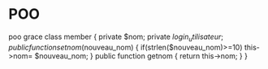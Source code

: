  # POO
 poo grace
 class member
 {
 private $nom;
 private $login_utilisateur;
 public function setnom($nouveau_nom)
 {
 if(strlen($nouveau_nom)>=10)
 this->nom= $nouveau_nom;
 }
 public function getnom
 {
 return this->nom;
 }
}
